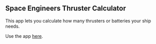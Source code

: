 ## Space Engineers Thruster Calculator

This app lets you calculate how many thrusters or batteries your ship needs.

Use the app [here](https://space-engineers-thruster-calc.pages.dev/).
